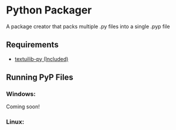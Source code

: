 # Python Packager
A package creator that packs multiple .py files into a single .pyp file

## Requirements
* [textuilib-py (Included)](https://github.com/bennyman123abc/textuilib-py)

## Running PyP Files
### Windows:
Coming soon!

### Linux:

